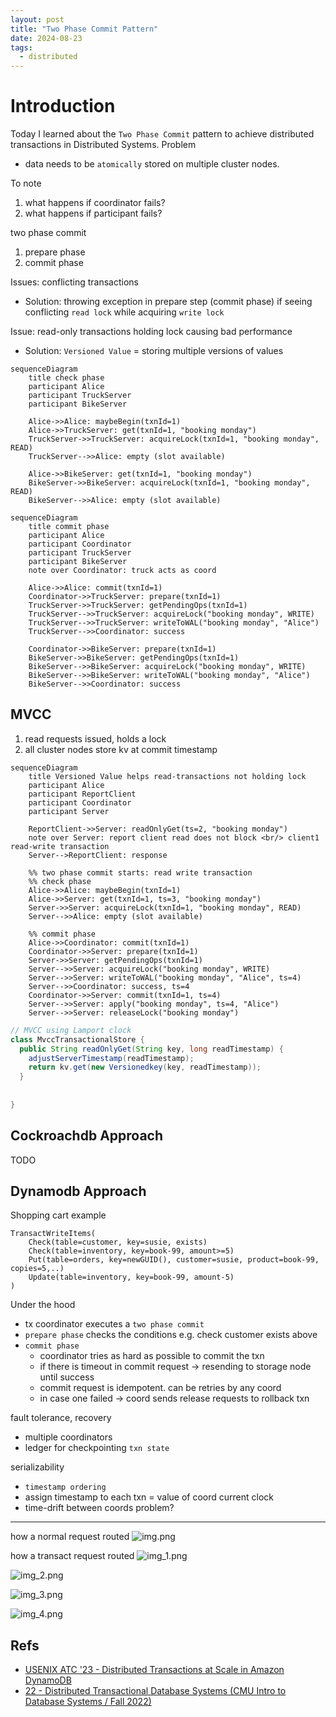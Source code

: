 ```yaml
---
layout: post
title: "Two Phase Commit Pattern"
date: 2024-08-23
tags:
  - distributed
---
```



# Introduction
Today I learned about the `Two Phase Commit` pattern to achieve distributed transactions in Distributed Systems.
Problem
- data needs to be `atomically` stored on multiple cluster nodes.

To note
1. what happens if coordinator fails?
2. what happens if participant fails?

two phase commit
1. prepare phase
2. commit phase

Issues: conflicting transactions
- Solution: throwing exception in prepare step (commit phase) if seeing conflicting `read lock` while acquiring `write lock`

Issue: read-only transactions holding lock causing bad performance
- Solution: `Versioned Value` = storing multiple versions of values

```mermaid
sequenceDiagram
    title check phase
    participant Alice
    participant TruckServer
    participant BikeServer
    
    Alice->>Alice: maybeBegin(txnId=1)
    Alice->>TruckServer: get(txnId=1, "booking monday")
    TruckServer->>TruckServer: acquireLock(txnId=1, "booking monday", READ)
    TruckServer-->>Alice: empty (slot available)
    
    Alice->>BikeServer: get(txnId=1, "booking monday")
    BikeServer->>BikeServer: acquireLock(txnId=1, "booking monday", READ)
    BikeServer-->>Alice: empty (slot available)
```

```mermaid
sequenceDiagram
    title commit phase
    participant Alice
    participant Coordinator
    participant TruckServer
    participant BikeServer
    note over Coordinator: truck acts as coord
    
    Alice->>Alice: commit(txnId=1)
    Coordinator->>TruckServer: prepare(txnId=1)
    TruckServer->>TruckServer: getPendingOps(txnId=1)
    TruckServer-->>TruckServer: acquireLock("booking monday", WRITE)
    TruckServer-->>TruckServer: writeToWAL("booking monday", "Alice")
    TruckServer-->>Coordinator: success
    
    Coordinator->>BikeServer: prepare(txnId=1)
    BikeServer->>BikeServer: getPendingOps(txnId=1)
    BikeServer-->>BikeServer: acquireLock("booking monday", WRITE)
    BikeServer-->>BikeServer: writeToWAL("booking monday", "Alice")
    BikeServer-->>Coordinator: success
```

## MVCC

1. read requests issued, holds a lock
2. all cluster nodes store kv at commit timestamp

```mermaid
sequenceDiagram
    title Versioned Value helps read-transactions not holding lock
    participant Alice
    participant ReportClient
    participant Coordinator
    participant Server
    
    ReportClient->>Server: readOnlyGet(ts=2, "booking monday")
    note over Server: report client read does not block <br/> client1 read-write transaction
    Server-->ReportClient: response
    
    %% two phase commit starts: read write transaction
    %% check phase
    Alice->>Alice: maybeBegin(txnId=1)
    Alice->>Server: get(txnId=1, ts=3, "booking monday")
    Server->>Server: acquireLock(txnId=1, "booking monday", READ)
    Server-->>Alice: empty (slot available)
    
    %% commit phase
    Alice->>Coordinator: commit(txnId=1)
    Coordinator->>Server: prepare(txnId=1)
    Server->>Server: getPendingOps(txnId=1)
    Server-->>Server: acquireLock("booking monday", WRITE)
    Server-->>Server: writeToWAL("booking monday", "Alice", ts=4)
    Server-->>Coordinator: success, ts=4
    Coordinator->>Server: commit(txnId=1, ts=4)
    Server-->>Server: apply("booking monday", ts=4, "Alice")
    Server-->>Server: releaseLock("booking monday")
```

```java
// MVCC using Lamport clock
class MvccTransactionalStore {
  public String readOnlyGet(String key, long readTimestamp) {
    adjustServerTimestamp(readTimestamp);
    return kv.get(new Versionedkey(key, readTimestamp));
  }
  
  
}

```

## Cockroachdb Approach

TODO

## Dynamodb Approach

Shopping cart example

``` 
TransactWriteItems(
    Check(table=customer, key=susie, exists)
    Check(table=inventory, key=book-99, amount>=5)
    Put(table=orders, key=newGUID(), customer=susie, product=book-99, copies=5,..)
    Update(table=inventory, key=book-99, amount-5)
)
```

Under the hood
- tx coordinator executes a `two phase commit`
- `prepare phase` checks the conditions e.g. check customer exists above
- `commit phase`
    - coordinator tries as hard as possible to commit the txn
    - if there is timeout in commit request -> resending to storage node until success
    - commit request is idempotent. can be retries by any coord
    - in case one failed -> coord sends release requests to rollback txn

fault tolerance, recovery
- multiple coordinators
- ledger for checkpointing `txn state`

serializability
- `timestamp ordering`
- assign timestamp to each txn = value of coord current clock
- time-drift between coords problem?

---
how a normal request routed
![img.png](img.png)

how a transact request routed
![img_1.png](img_1.png)

![img_2.png](img_2.png)

![img_3.png](img_3.png)

![img_4.png](img_4.png)

## Refs
- [USENIX ATC '23 - Distributed Transactions at Scale in Amazon DynamoDB](https://www.youtube.com/watch?v=3OpEIMR-ml0)
- [22 - Distributed Transactional Database Systems (CMU Intro to Database Systems / Fall 2022)](https://www.youtube.com/watch?v=yu2TZF7S1Mg)
